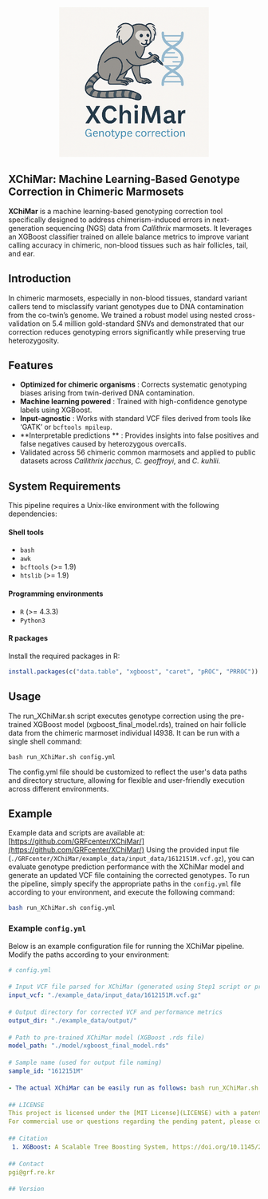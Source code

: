 <p align="center">
  <img src="./XChiMar_logo3.png" alt="XChiMar Logo" width="300"/>
</p>

## XChiMar: Machine Learning-Based Genotype Correction in Chimeric Marmosets

**XChiMar** is a machine learning-based genotyping correction tool specifically designed to address chimerism-induced errors in next-generation sequencing (NGS) data from _Callithrix_ marmosets. It leverages an XGBoost classifier trained on allele balance metrics to improve variant calling accuracy in chimeric, non-blood tissues such as hair follicles, tail, and ear.

## Introduction
In chimeric marmosets, especially in non-blood tissues, standard variant callers tend to misclassify variant genotypes due to DNA contamination from the co-twin’s genome. We trained a robust model using nested cross-validation on 5.4 million gold-standard SNVs and demonstrated that our correction reduces genotyping errors significantly while preserving true heterozygosity.

## Features
- **Optimized for chimeric organisms** : Corrects systematic genotyping biases arising from twin-derived DNA contamination.
- **Machine learning powered** : Trained with high-confidence genotype labels using XGBoost.
- **Input-agnostic** : Works with standard VCF files derived from tools like ‘GATK’ or `bcftools mpileup`.
- **Interpretable predictions ** : Provides insights into false positives and false negatives caused by heterozygous overcalls.
- Validated across 56 chimeric common marmosets and applied to public datasets across _Callithrix jacchus_, _C. geoffroyi_, and _C. kuhlii_. 


## System Requirements

This pipeline requires a Unix-like environment with the following dependencies:

#### Shell tools
- `bash`
- `awk`
- `bcftools` (>= 1.9)
- `htslib` (>= 1.9)

#### Programming environments
- `R` (>= 4.3.3)
- `Python3`

#### R packages
Install the required packages in R:
```r
install.packages(c("data.table", "xgboost", "caret", "pROC", "PRROC"))
```
  
## Usage
The run_XChiMar.sh script executes genotype correction using the pre-trained XGBoost model (xgboost_final_model.rds), trained on hair follicle data from the chimeric marmoset individual I4938. It can be run with a single shell command:

```
bash run_XChiMar.sh config.yml
```
The config.yml file should be customized to reflect the user's data paths and directory structure, allowing for flexible and user-friendly execution across different environments.


  
## Example

Example data and scripts are available at: [https://github.com/GRFcenter/XChiMar/](https://github.com/GRFcenter/XChiMar/)
Using the provided input file (`./GRFcenter/XChiMar/example_data/input_data/1612151M.vcf.gz`), you can evaluate genotype prediction performance with the XChiMar model and generate an updated VCF file containing the corrected genotypes.
To run the pipeline, simply specify the appropriate paths in the `config.yml` file according to your environment, and execute the following command:

```bash
bash run_XChiMar.sh config.yml
```
### Example `config.yml`

Below is an example configuration file for running the XChiMar pipeline. Modify the paths according to your environment:

```yaml
# config.yml

# Input VCF file parsed for XChiMar (generated using Step1 script or provided in example_data)
input_vcf: "./example_data/input_data/1612151M.vcf.gz"

# Output directory for corrected VCF and performance metrics
output_dir: "./example_data/output/"

# Path to pre-trained XChiMar model (XGBoost .rds file)
model_path: "./model/xgboost_final_model.rds"

# Sample name (used for output file naming)
sample_id: "1612151M"

- The actual XChiMar can be easily run as follows: bash run_XChiMar.sh config.yml
  
## LICENSE
This project is licensed under the [MIT License](LICENSE) with a patent notice. See the LICENSE file for details.
For commercial use or questions regarding the pending patent, please contact [grf@pgi.re.kr](mailto:grf@pgi.re.kr).

## Citation
 1. XGBoost: A Scalable Tree Boosting System, https://doi.org/10.1145/2939672.2939785
    
## Contact
pgi@grf.re.kr

## Version

